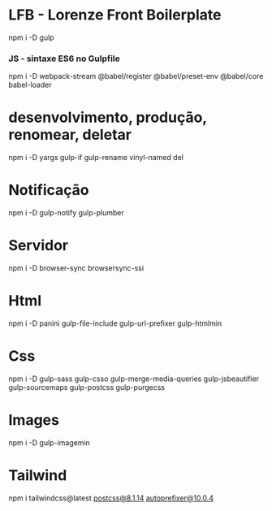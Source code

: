 # LFB - Lorenze Front Boilerplate


npm i -D gulp

### JS - sintaxe ES6 no Gulpfile

npm i -D webpack-stream @babel/register @babel/preset-env @babel/core babel-loader

# desenvolvimento, produção, renomear, deletar

npm i -D yargs gulp-if gulp-rename vinyl-named del

# Notificação

npm i -D gulp-notify gulp-plumber

# Servidor

npm i -D browser-sync browsersync-ssi

# Html
npm i -D panini gulp-file-include gulp-url-prefixer gulp-htmlmin

# Css

npm i -D gulp-sass gulp-csso gulp-merge-media-queries gulp-jsbeautifier gulp-sourcemaps gulp-postcss gulp-purgecss

# Images

npm i -D gulp-imagemin

# Tailwind

npm i tailwindcss@latest postcss@8.1.14 autoprefixer@10.0.4